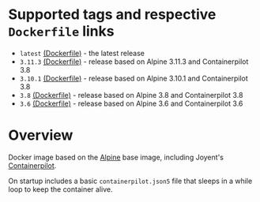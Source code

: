 # Supported tags and respective `Dockerfile` links
* `latest` [(Dockerfile)](https://github.com/topaztechnology/base/blob/master/Dockerfile) - the latest release
* `3.11.3` [(Dockerfile)](https://github.com/topaztechnology/base/blob/3.11.3/Dockerfile) - release based on Alpine 3.11.3 and Containerpilot 3.8
* `3.10.1` [(Dockerfile)](https://github.com/topaztechnology/base/blob/3.10.1/Dockerfile) - release based on Alpine 3.10.1 and Containerpilot 3.8
* `3.8` [(Dockerfile)](https://github.com/topaztechnology/base/blob/3.8/Dockerfile) - release based on Alpine 3.8 and Containerpilot 3.8
* `3.6` [(Dockerfile)](https://github.com/topaztechnology/base/blob/3.6/Dockerfile) - release based on Alpine 3.6 and Containerpilot 3.6

# Overview

Docker image based on the [Alpine](https://hub.docker.com/_/alpine/) base image,  including Joyent's [Containerpilot](https://www.joyent.com/containerpilot).

On startup includes a basic `containerpilot.json5` file that sleeps in a while loop to keep the container alive.
